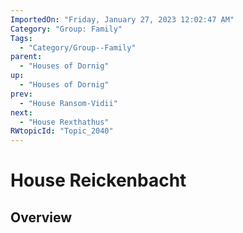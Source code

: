 ```yaml
---
ImportedOn: "Friday, January 27, 2023 12:02:47 AM"
Category: "Group: Family"
Tags:
  - "Category/Group--Family"
parent:
  - "Houses of Dornig"
up:
  - "Houses of Dornig"
prev:
  - "House Ransom-Vidii"
next:
  - "House Rexthathus"
RWtopicId: "Topic_2040"
---
```

# House Reickenbacht
## Overview
